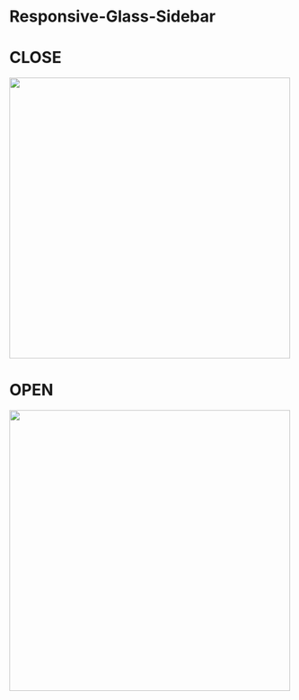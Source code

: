 # Responsive-Glass-Sidebar

<h1>CLOSE</h1>
<img width="500px" src="https://user-images.githubusercontent.com/81978216/203127065-e3a9e47e-d18f-45d6-910c-4e5a9bceb81c.png">

<h1>OPEN</h1>
<img width="500px" src="https://user-images.githubusercontent.com/81978216/203127080-a9b0fedf-c398-47b0-bcd2-42b2e3ccc66e.png">
